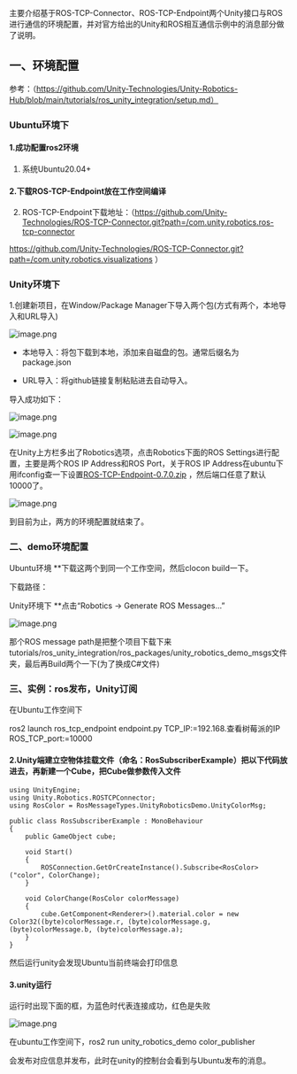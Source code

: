 主要介绍基于ROS-TCP-Connector、ROS-TCP-Endpoint两个Unity接口与ROS进行通信的环境配置，并对官方给出的Unity和ROS相互通信示例中的消息部分做了说明。

## 一、环境配置

参考：（https://github.com/Unity-Technologies/Unity-Robotics-Hub/blob/main/tutorials/ros_unity_integration/setup.md）

### Ubuntu环境下

#### 1.成功配置ros2环境

1. 系统Ubuntu20.04+

#### 2.下载ROS-TCP-Endpoint放在工作空间编译

2. ROS-TCP-Endpoint下载地址：（https://github.com/Unity-Technologies/ROS-TCP-Connector.git?path=/com.unity.robotics.ros-tcp-connector
   
https://github.com/Unity-Technologies/ROS-TCP-Connector.git?path=/com.unity.robotics.visualizations
）

### Unity环境下

1.创建新项目，在Window/Package Manager下导入两个包(方式有两个，本地导入和URL导入)

![image.png](https://tc-cdn.flowus.cn/oss/761a199b-3ea5-4b7f-99c1-4445a97093f5/image.png?time=1745475300&token=73e35aa6ed67ebce346cd4e56a90de210f7faf605a5ac8201ea916b5f2a367a0&role=free)

  - 本地导入：将包下载到本地，添加来自磁盘的包。通常后缀名为package.json

- URL导入：将github链接复制粘贴进去自动导入。

导入成功如下：

![image.png](https://tc-cdn.flowus.cn/oss/213b34c3-6c16-43f5-888c-4bb8c549167b/image.png?time=1745475300&token=65909f44cbc0e8d9872429796076507885757d9a2e68e2b5375ad3da1006d8b1&role=free)

![image.png](https://tc-cdn.flowus.cn/oss/87faf304-b375-4040-92e0-584dd5c881ac/image.png?time=1745475300&token=b6dd02db17b490252b4cb85fce3e7f1a612e5f4715bcb78e8973715d43797cd3&role=free)

  在Unity上方栏多出了Robotics选项，点击Robotics下面的ROS Settings进行配置，主要是两个ROS IP Address和ROS Port，关于ROS IP Address在ubuntu下用ifconfig查一下设置[ROS-TCP-Endpoint-0.7.0.zip](https://github.com/user-attachments/files/19888188/ROS-TCP-Endpoint-0.7.0.zip)
，然后端口任意了默认10000了。

![image.png](https://tc-cdn.flowus.cn/oss/250bbdaa-109b-44f4-8afc-9c62af5fc918/image.png?time=1745476200&token=28594d6bf0e4cd8fde867df919e08e9779aab6e37144903d66ac9ac45261064d&role=free)

到目前为止，两方的环境配置就结束了。

### 二、demo环境配置

Ubuntu环境
**下载这两个到同一个工作空间，然后clocon build一下。

下载路径：

Unity环境下
**点击“Robotics -> Generate ROS Messages…”

![image.png](https://tc-cdn.flowus.cn/oss/be907fc4-7041-43a5-93d5-1524ca45a399/image.png?time=1745477100&token=becab28b39e73bdacbdb84b352b386129aad3d6a8ed6ab092d935a5e7e885794&role=free)

那个ROS message path是把整个项目下载下来tutorials/ros_unity_integration/ros_packages/unity_robotics_demo_msgs文件夹，最后再Build两个一下(为了换成C#文件)

### 三、实例：ros发布，Unity订阅

在Ubuntu工作空间下

ros2 launch ros_tcp_endpoint endpoint.py TCP_IP:=192.168.查看树莓派的IP ROS_TCP_port:=10000

#### 2.Unity端建立空物体挂载文件（命名：RosSubscriberExample）把以下代码放进去，再新建一个Cube，把Cube做参数传入文件

```Plain Text
using UnityEngine;
using Unity.Robotics.ROSTCPConnector;
using RosColor = RosMessageTypes.UnityRoboticsDemo.UnityColorMsg;

public class RosSubscriberExample : MonoBehaviour
{
    public GameObject cube;

    void Start()
    {
        ROSConnection.GetOrCreateInstance().Subscribe<RosColor>("color", ColorChange);
    }

    void ColorChange(RosColor colorMessage)
    {
        cube.GetComponent<Renderer>().material.color = new Color32((byte)colorMessage.r, (byte)colorMessage.g, (byte)colorMessage.b, (byte)colorMessage.a);
    }
}
```


然后运行unity会发现Ubuntu当前终端会打印信息

#### 3.unity运行

运行时出现下面的框，为蓝色时代表连接成功，红色是失败

![image.png](blob:https://flowus.cn/3c84eb62-cf48-4a9c-b651-b645beb64aa4)

在ubuntu工作空间下，ros2 run unity_robotics_demo color_publisher

会发布对应信息并发布，此时在unity的控制台会看到与Ubuntu发布的消息。

